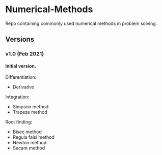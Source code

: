 # Numerical-Methods
Repo containing commonly used numerical methods in problem solving.

## Versions

### v1.0 (Feb 2021)
#### Initial version.
  
Differentiation:
- Derivative 

Integration:
- Simpson method
- Trapeze method

Root finding:
- Bisec method
- Regula falsi method
- Newton method
- Secant method
